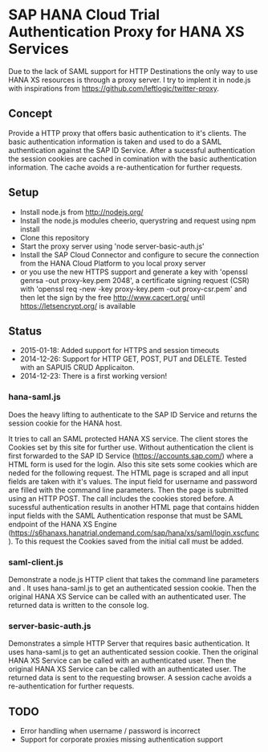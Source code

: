 SAP HANA Cloud Trial Authentication Proxy for HANA XS Services
==============================================================

Due to the lack of SAML support for HTTP Destinations the only way to use HANA XS resources is through a proxy server. I try to implent it in node.js with inspirations from https://github.com/leftlogic/twitter-proxy.

Concept
-------

Provide a HTTP proxy that offers basic authentication to it's clients. The basic authentication information is taken and used to do a SAML authentication against the SAP ID Service. After a sucessful authentication the session cookies are cached in comination with the basic authentication information. The cache avoids a re-authentication for further requests.

Setup
-----

* Install node.js from http://nodejs.org/
* Install the node.js modules cheerio, querystring and request using npm install
* Clone this repository
* Start the proxy server using 'node server-basic-auth.js'
* Install the SAP Cloud Connector and configure to secure the connection from the HANA Cloud Platform to you local proxy server
* or you use the new HTTPS support and generate a key with 'openssl genrsa -out proxy-key.pem 2048', a certificate signing request (CSR) with 'openssl req -new -key proxy-key.pem -out proxy-csr.pem' and then let the sign by the free http://www.cacert.org/ until https://letsencrypt.org/ is available

Status
------

* 2015-01-18: Added support for HTTPS and session timeouts
* 2014-12-26: Support for HTTP GET, POST, PUT and DELETE. Tested with an SAPUI5 CRUD Applicaiton.
* 2014-12-23: There is a first working version!

### hana-saml.js

Does the heavy lifting to authenticate to the SAP ID Service and returns the session cookie for the HANA host. 

It tries to call an SAML protected HANA XS service. The client stores the Cookies set by this site for further use. Without authentication the client is first forwarded to the SAP ID Service (https://accounts.sap.com/) where a HTML form is used for the login. Also this site sets some cookies which are neded for the following request. The HTML page is scraped and all input fields are taken with it's values. The input field for username and password are filled with the command line parameters. Then the page is submitted using an HTTP POST. The call includes the cookies stored before. A sucessful authentication results in another HTML page that contains hidden input fields with the SAML Authentication response that must be SAML endpoint of the HANA XS Engine (https://s6hanaxs.hanatrial.ondemand.com/sap/hana/xs/saml/login.xscfunc). To this request the Cookies saved from the initial call must be added.

### saml-client.js

Demonstrate a node.js HTTP client that takes the command line parameters <username> and <password>. It uses hana-saml.js to get an authenticated session cookie. Then the original HANA XS Service can be called with an authenticated user. The returned data is written to the console log.

### server-basic-auth.js

Demonstrates a simple HTTP Server that requires basic authentication. It uses hana-saml.js to get an authenticated session cookie. Then the original HANA XS Service can be called with an authenticated user. Then the original HANA XS Service can be called with an authenticated user. The returned data is sent to the requesting browser. A session cache avoids a re-authentication for further requests.

TODO
----

* Error handling when username / password is incorrect
* Support for corporate proxies missing authentication support
